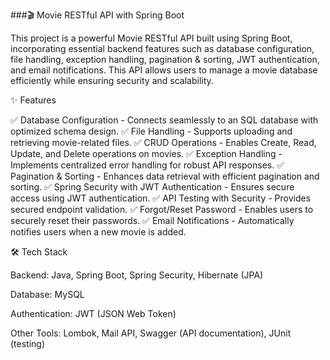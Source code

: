 ###🎬 Movie RESTful API with Spring Boot

This project is a powerful Movie RESTful API built using Spring Boot, incorporating essential backend features such as database configuration, file handling, exception handling, pagination & sorting, JWT authentication, and email notifications. This API allows users to manage a movie database efficiently while ensuring security and scalability.

✨ Features

✅ Database Configuration - Connects seamlessly to an SQL database with optimized schema design.
✅ File Handling - Supports uploading and retrieving movie-related files.
✅ CRUD Operations - Enables Create, Read, Update, and Delete operations on movies.
✅ Exception Handling - Implements centralized error handling for robust API responses.
✅ Pagination & Sorting - Enhances data retrieval with efficient pagination and sorting.
✅ Spring Security with JWT Authentication - Ensures secure access using JWT authentication.
✅ API Testing with Security - Provides secured endpoint validation.
✅ Forgot/Reset Password - Enables users to securely reset their passwords.
✅ Email Notifications - Automatically notifies users when a new movie is added.

🛠️ Tech Stack

Backend: Java, Spring Boot, Spring Security, Hibernate (JPA)

Database: MySQL 

Authentication: JWT (JSON Web Token)

Other Tools: Lombok, Mail API, Swagger (API documentation), JUnit (testing)

